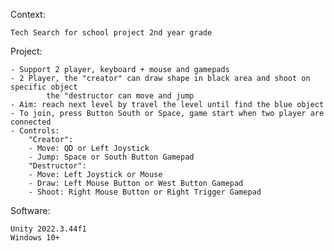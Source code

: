 Context:

	Tech Search for school project 2nd year grade

Project:

	- Support 2 player, keyboard + mouse and gamepads
	- 2 Player, the "creator" can draw shape in black area and shoot on specific object
		    the "destructor can move and jump
	- Aim: reach next level by travel the level until find the blue object
	- To join, press Button South or Space, game start when two player are connected
	- Controls:
		"Creator":
		- Move: QD or Left Joystick
		- Jump: Space or South Button Gamepad
		"Destructor":
		- Move: Left Joystick or Mouse
		- Draw: Left Mouse Button or West Button Gamepad
		- Shoot: Right Mouse Button or Right Trigger Gamepad

Software:

	Unity 2022.3.44f1
	Windows 10+
